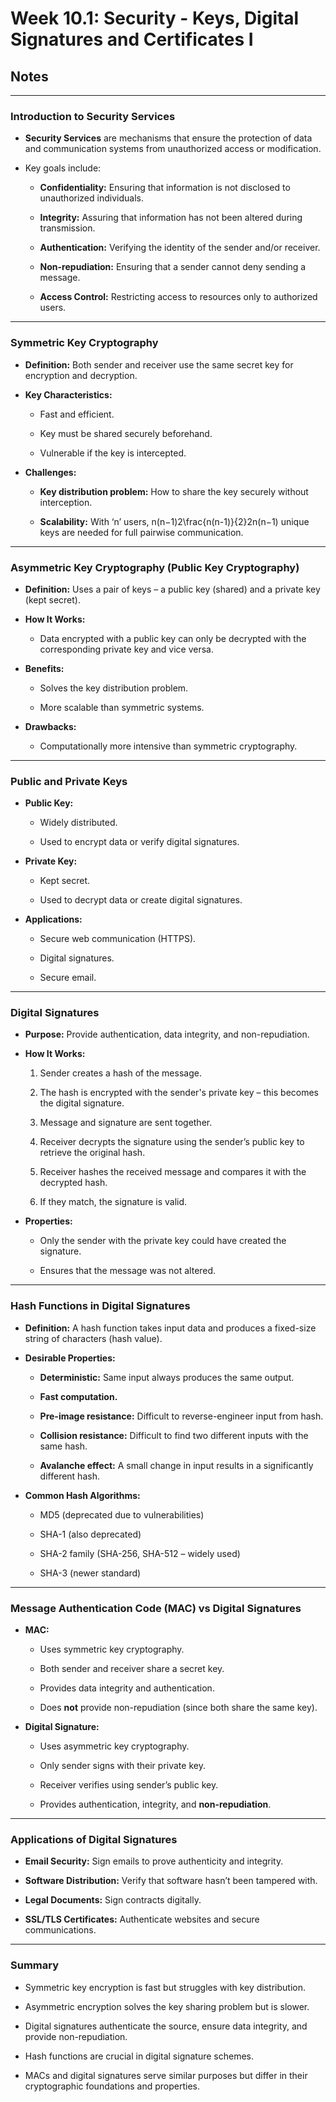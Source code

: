 # Week 10.1: Security - Keys, Digital Signatures and Certificates I
## Notes
---

### Introduction to Security Services

- **Security Services** are mechanisms that ensure the protection of data and communication systems from unauthorized access or modification.
    
- Key goals include:
    
    - **Confidentiality:** Ensuring that information is not disclosed to unauthorized individuals.
        
    - **Integrity:** Assuring that information has not been altered during transmission.
        
    - **Authentication:** Verifying the identity of the sender and/or receiver.
        
    - **Non-repudiation:** Ensuring that a sender cannot deny sending a message.
        
    - **Access Control:** Restricting access to resources only to authorized users.
        

---

### Symmetric Key Cryptography

- **Definition:** Both sender and receiver use the same secret key for encryption and decryption.
    
- **Key Characteristics:**
    
    - Fast and efficient.
        
    - Key must be shared securely beforehand.
        
    - Vulnerable if the key is intercepted.
        
- **Challenges:**
    
    - **Key distribution problem:** How to share the key securely without interception.
        
    - **Scalability:** With ‘n’ users, n(n−1)2\frac{n(n-1)}{2}2n(n−1)​ unique keys are needed for full pairwise communication.
        

---

### Asymmetric Key Cryptography (Public Key Cryptography)

- **Definition:** Uses a pair of keys – a public key (shared) and a private key (kept secret).
    
- **How It Works:**
    
    - Data encrypted with a public key can only be decrypted with the corresponding private key and vice versa.
        
- **Benefits:**
    
    - Solves the key distribution problem.
        
    - More scalable than symmetric systems.
        
- **Drawbacks:**
    
    - Computationally more intensive than symmetric cryptography.
        

---

### Public and Private Keys

- **Public Key:**
    
    - Widely distributed.
        
    - Used to encrypt data or verify digital signatures.
        
- **Private Key:**
    
    - Kept secret.
        
    - Used to decrypt data or create digital signatures.
        
- **Applications:**
    
    - Secure web communication (HTTPS).
        
    - Digital signatures.
        
    - Secure email.
        

---

### Digital Signatures

- **Purpose:** Provide authentication, data integrity, and non-repudiation.
    
- **How It Works:**
    
    1. Sender creates a hash of the message.
        
    2. The hash is encrypted with the sender's private key – this becomes the digital signature.
        
    3. Message and signature are sent together.
        
    4. Receiver decrypts the signature using the sender’s public key to retrieve the original hash.
        
    5. Receiver hashes the received message and compares it with the decrypted hash.
        
    6. If they match, the signature is valid.
        
- **Properties:**
    
    - Only the sender with the private key could have created the signature.
        
    - Ensures that the message was not altered.
        

---

### Hash Functions in Digital Signatures

- **Definition:** A hash function takes input data and produces a fixed-size string of characters (hash value).
    
- **Desirable Properties:**
    
    - **Deterministic:** Same input always produces the same output.
        
    - **Fast computation.**
        
    - **Pre-image resistance:** Difficult to reverse-engineer input from hash.
        
    - **Collision resistance:** Difficult to find two different inputs with the same hash.
        
    - **Avalanche effect:** A small change in input results in a significantly different hash.
        
- **Common Hash Algorithms:**
    
    - MD5 (deprecated due to vulnerabilities)
        
    - SHA-1 (also deprecated)
        
    - SHA-2 family (SHA-256, SHA-512 – widely used)
        
    - SHA-3 (newer standard)
        

---

### Message Authentication Code (MAC) vs Digital Signatures

- **MAC:**
    
    - Uses symmetric key cryptography.
        
    - Both sender and receiver share a secret key.
        
    - Provides data integrity and authentication.
        
    - Does **not** provide non-repudiation (since both share the same key).
        
- **Digital Signature:**
    
    - Uses asymmetric key cryptography.
        
    - Only sender signs with their private key.
        
    - Receiver verifies using sender’s public key.
        
    - Provides authentication, integrity, and **non-repudiation**.
        

---

### Applications of Digital Signatures

- **Email Security:** Sign emails to prove authenticity and integrity.
    
- **Software Distribution:** Verify that software hasn’t been tampered with.
    
- **Legal Documents:** Sign contracts digitally.
    
- **SSL/TLS Certificates:** Authenticate websites and secure communications.
    

---

### Summary

- Symmetric key encryption is fast but struggles with key distribution.
    
- Asymmetric encryption solves the key sharing problem but is slower.
    
- Digital signatures authenticate the source, ensure data integrity, and provide non-repudiation.
    
- Hash functions are crucial in digital signature schemes.
    
- MACs and digital signatures serve similar purposes but differ in their cryptographic foundations and properties.

